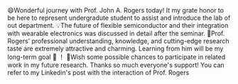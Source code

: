 😄Wonderful journey with Prof. John A. Rogers today! It my grate honor to be here to represent undergradute student to assist and introduce the lab of out department.
💡The future of flexible semiconductor and their integration with wearable electronics was discussed in detail after the seminar.
💪Prof. Rogers’ professional understanding, knowledge, and cutting-edge research taste are extremely attractive and charming. Learning from him will be my long-term goal 🥅 ！
🥰Wish some possible chances to participate in related work in my future research.
Thanks so much everyone's support!
You can refer to my Linkedin's post with the interaction of Prof. Rogers
